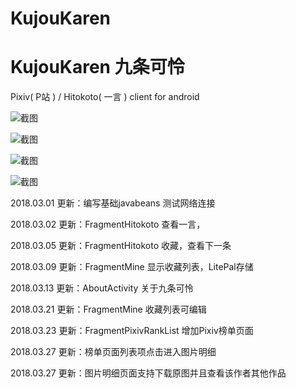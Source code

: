 # KujouKaren
# KujouKaren 九条可怜

Pixiv( P站 ) / Hitokoto( 一言 ) client for android

![截图](https://github.com/CeuiLiSA/pictures/blob/master/01.png)

![截图](https://github.com/CeuiLiSA/pictures/blob/master/02.png)

![截图](https://github.com/CeuiLiSA/pictures/blob/master/03.png)

![截图](https://github.com/CeuiLiSA/pictures/blob/master/04.png)

2018.03.01 更新：编写基础javabeans 测试网络连接

2018.03.02 更新：FragmentHitokoto 查看一言，

2018.03.05 更新：FragmentHitokoto 收藏，查看下一条

2018.03.09 更新：FragmentMine 显示收藏列表，LitePal存储

2018.03.13 更新：AboutActivity 关于九条可怜

2018.03.21 更新：FragmentMine 收藏列表可编辑

2018.03.23 更新：FragmentPixivRankList 增加Pixiv榜单页面

2018.03.27 更新：榜单页面列表项点击进入图片明细

2018.03.27 更新：图片明细页面支持下载原图并且查看该作者其他作品

